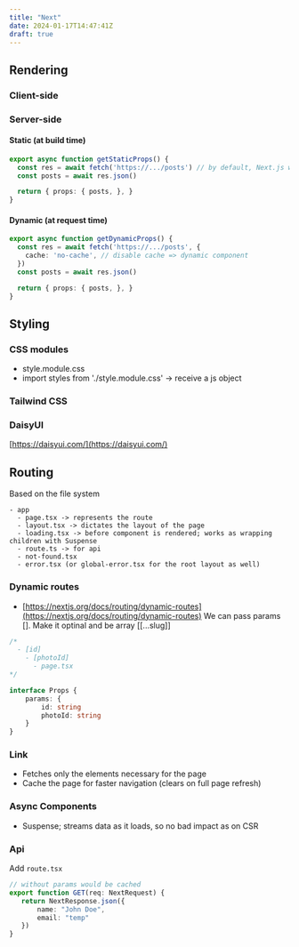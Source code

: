 ```yaml
---
title: "Next"
date: 2024-01-17T14:47:41Z
draft: true
---
```



## Rendering
### Client-side
### Server-side
#### Static (at build time)
```ts
export async function getStaticProps() {
  const res = await fetch('https://.../posts') // by default, Next.js will cache the result => static compoenent
  const posts = await res.json()

  return { props: { posts, }, }
}
```
#### Dynamic (at request time)
```ts
export async function getDynamicProps() {
  const res = await fetch('https://.../posts', {
    cache: 'no-cache', // disable cache => dynamic component
  }) 
  const posts = await res.json()

  return { props: { posts, }, }
}
```

## Styling
### CSS modules
- style.module.css
- import styles from './style.module.css' -> receive a js object
### Tailwind CSS
### DaisyUI
[https://daisyui.com/](https://daisyui.com/)


## Routing
Based on the file system
```
- app
  - page.tsx -> represents the route
  - layout.tsx -> dictates the layout of the page
  - loading.tsx -> before component is rendered; works as wrapping children with Suspense
  - route.ts -> for api
  - not-found.tsx
  - error.tsx (or global-error.tsx for the root layout as well)
```

### Dynamic routes
- [https://nextjs.org/docs/routing/dynamic-routes](https://nextjs.org/docs/routing/dynamic-routes)
We can pass params []. Make it optinal and be array [[...slug]]
```ts
/*
  - [id]
    - [photoId]
      - page.tsx
*/

interface Props {
    params: {
        id: string
        photoId: string
    }
}
```

### Link
- Fetches only the elements necessary for the page
- Cache the page for faster navigation (clears on full page refresh)

### Async Components
- Suspense; streams data as it loads, so no bad impact as on CSR

### Api
Add `route.tsx` 
```ts
// without params would be cached
export function GET(req: NextRequest) {
   return NextResponse.json({
       name: "John Doe",
       email: "temp"
   })
}
```
